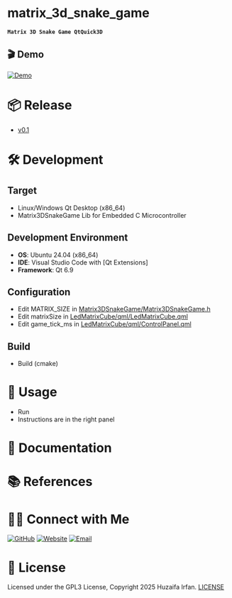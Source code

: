 
# matrix_3d_snake_game
**`Matrix 3D Snake Game QtQuick3D`**

<!-- •[Link](#)

<hr>

![overview](overview.drawio.png)

-->

## 🎬 Demo

[![Demo](https://img.youtube.com/vi/7YyrIgjaaYA/0.jpg)](https://www.youtube.com/watch?v=7YyrIgjaaYA)


# 📦 Release
- [v0.1](https://github.com/HuzaifaIrfan-Games/matrix_3d_snake_game/releases)


# 🛠️ Development

## Target
- Linux/Windows Qt Desktop (x86_64)
- Matrix3DSnakeGame Lib for Embedded C Microcontroller

## Development Environment
- **OS**: Ubuntu 24.04 (x86_64)
- **IDE**: Visual Studio Code with [Qt Extensions]
- **Framework**: Qt 6.9

## Configuration
- Edit MATRIX_SIZE in [Matrix3DSnakeGame/Matrix3DSnakeGame.h](Matrix3DSnakeGame/Matrix3DSnakeGame.h)
- Edit matrixSize in [LedMatrixCube/qml/LedMatrixCube.qml](LedMatrixCube/qml/LedMatrixCube.qml)
- Edit game_tick_ms in [LedMatrixCube/qml/ControlPanel.qml](LedMatrixCube/qml/ControlPanel.qml)


## Build
- Build (cmake)

# 🚀 Usage
- Run
- Instructions are in the right panel


# 📝 Documentation

# 📚 References



# 🤝🏻 Connect with Me

[![GitHub ](https://img.shields.io/badge/Github-%23222.svg?style=for-the-badge&logo=github&logoColor=white)](https://github.com/HuzaifaIrfan/)
[![Website](https://img.shields.io/badge/Website-%23222.svg?style=for-the-badge&logo=google-chrome&logoColor==%234285F4)](https://www.huzaifairfan.com)
[![Email](https://img.shields.io/badge/Email-%23222.svg?style=for-the-badge&logo=gmail&logoColor=%23D14836)](mailto:hi@huzaifairfan.com)

# 📜 License

Licensed under the GPL3 License, Copyright 2025 Huzaifa Irfan. [LICENSE](LICENSE)
